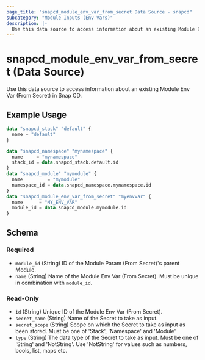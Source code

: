 ```yaml
---
page_title: "snapcd_module_env_var_from_secret Data Source - snapcd"
subcategory: "Module Inputs (Env Vars)"
description: |-
  Use this data source to access information about an existing Module Env Var (From Secret) in Snap CD.
---
```


# snapcd_module_env_var_from_secret (Data Source)

Use this data source to access information about an existing Module Env Var (From Secret) in Snap CD.


## Example Usage

```terraform
data "snapcd_stack" "default" {
  name = "default"
}

data "snapcd_namespace" "mynamespace" {
  name     = "mynamespace"
  stack_id = data.snapcd_stack.default.id
}
data "snapcd_module" "mymodule" {
  name         = "mymodule"
  namespace_id = data.snapcd_namespace.mynamespace.id
}
data "snapcd_module_env_var_from_secret" "myenvvar" {
  name      = "MY_ENV_VAR"
  module_id = data.snapcd_module.mymodule.id
}
```

<!-- schema generated by tfplugindocs -->
## Schema

### Required

- `module_id` (String) ID of the Module Param (From Secret)'s parent Module.
- `name` (String) Name of the Module Env Var (From Secret).  Must be unique in combination with `module_id`.

### Read-Only

- `id` (String) Unique ID of the Module Env Var (From Secret).
- `secret_name` (String) Name of the Secret to take as input.
- `secret_scope` (String) Scope on which the Secret to take as input as been stored. Must be one of 'Stack', 'Namespace' and 'Module'
- `type` (String) The data type of the Secret to take as input. Must be one of 'String' and 'NotString'. Use 'NotString' for values such as numbers, bools, list, maps etc.
